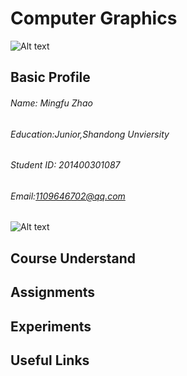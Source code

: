 # Computer Graphics
![Alt text](http://p1.bqimg.com/567571/e87f581f127b4415.png)


## Basic Profile
###### Name: Mingfu Zhao
###### Education:Junior,Shandong Unviersity
###### Student ID: 201400301087
###### Email:1109646702@qq.com
![Alt text](http://p1.bqimg.com/567571/e87f581f127b4415.png)

## Course Understand



## Assignments



## Experiments



## Useful Links
